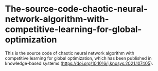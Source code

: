 # The-source-code-chaotic-neural-network-algorithm-with-competitive-learning-for-global-optimization
This is the source code of chaotic neural network algorithm with competitive learning for global optimization, which has been published in knowledge-based systems (https://doi.org/10.1016/j.knosys.2021.107405).
